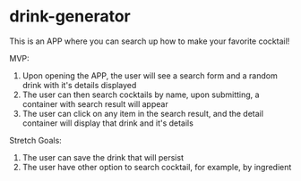 # drink-generator

This is an APP where you can search up how to make your favorite cocktail!

MVP:
1. Upon opening the APP, the user will see a search form and a random drink with it's details displayed
2. The user can then search cocktails by name, upon submitting, a container with search result will appear
3. The user can click on any item in the search result, and the detail container will display that drink and it's details

Stretch Goals:
1. The user can save the drink that will persist
2. The user have other option to search cocktail, for example, by ingredient

